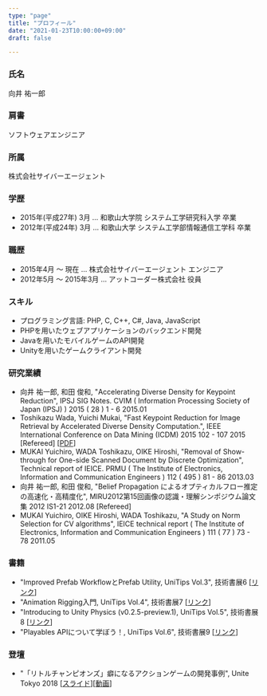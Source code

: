 ```yaml
---
type: "page"
title: "プロフィール"
date: "2021-01-23T10:00:00+09:00"
draft: false

---
```


### 氏名

向井 祐一郎

### 肩書

ソフトウェアエンジニア

### 所属

株式会社サイバーエージェント

### 学歴

- 2015年(平成27年) 3月 … 和歌山大学院 システム工学研究科入学 卒業
- 2012年(平成24年) 3月 … 和歌山大学 システム工学部情報通信工学科 卒業

### 職歴

- 2015年4月 〜 現在 … 株式会社サイバーエージェント エンジニア
- 2012年5月 〜 2015年3月 … アットコーダー株式会社 役員

### スキル

- プログラミング言語: PHP, C, C++, C#, Java, JavaScript
- PHPを用いたウェブアプリケーションのバックエンド開発
- Javaを用いたモバイルゲームのAPI開発
- Unityを用いたゲームクライアント開発

### 研究業績

- 向井 祐一郎, 和田 俊和, "Accelerating Diverse Density for Keypoint Reduction", IPSJ SIG Notes. CVIM ( Information Processing Society of Japan (IPSJ) )  2015 ( 28 ) 1 - 6   2015.01
- Toshikazu Wada, Yuichi Mukai, "Fast Keypoint Reduction for Image Retrieval by Accelerated Diverse Density Computation.", IEEE International Conference on Data Mining (ICDM) 2015     102 - 107   2015  [Refereed] [[PDF](https://www.computer.org/csdl/proceedings-article/icdmw/2015/8493a102/12OmNzC5SL2)]
- MUKAI Yuichiro, WADA Toshikazu, OIKE Hiroshi, "Removal of Show-through for One-side Scanned Document by Discrete Optimization", Technical report of IEICE. PRMU ( The Institute of Electronics, Information and Communication Engineers )  112 ( 495 ) 81 - 86   2013.03
- 向井 祐一郎, 和田 俊和, "Belief Propagation によるオプティカルフロー推定の高速化・高精度化", MIRU2012第15回画像の認識・理解シンポジウム論文集   2012   IS1-21   2012.08  [Refereed]
- MUKAI Yuichiro, OIKE Hiroshi, WADA Toshikazu, "A Study on Norm Selection for CV algorithms", IEICE technical report ( The Institute of Electronics, Information and Communication Engineers )  111 ( 77 ) 73 - 78   2011.05

### 書籍

- "Improved Prefab WorkflowとPrefab Utility, UniTips Vol.3", 技術書展6 [[リンク](https://techbookfest.org/product/5114363878834176)]
- "Animation Rigging入門, UniTips Vol.4", 技術書展7 [[リンク](https://techbookfest.org/product/5842318263320576)]
- "Introducing to Unity Physics (v0.2.5-preview.1), UniTips Vol.5", 技術書展8 [[リンク](https://techbookfest.org/product/5931398720389120?productVariantID=6127979373527040)]
- "Playables APIについて学ぼう！, UniTips Vol.6", 技術書展9 [[リンク](https://techbookfest.org/product/4630485305131008?productVariantID=6326199731093504)]

### 登壇

- "「リトルチャンピオンズ」癖になるアクションゲームの開発事例", Unite Tokyo 2018 [[スライド](https://www.slideshare.net/UnityTechnologiesJapan002/unite-tokyo-2018-96364555)][[動画](https://www.youtube.com/watch?v=qMeh-BOslaM)]
